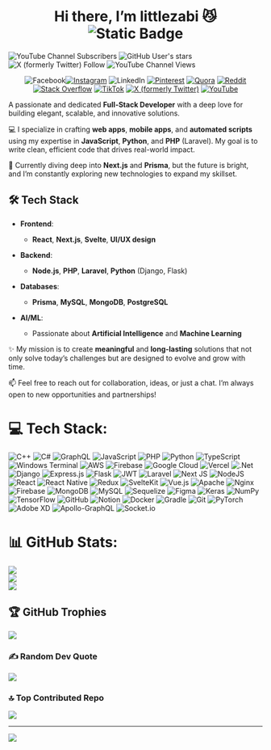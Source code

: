 <div align="center"> <strong> <h1>Hi there, I’m littlezabi 😼 <img alt="Static Badge" src="https://img.shields.io/badge/Github-%40littlezabi-blue">
 </h1></strong></div>
 
<img alt="YouTube Channel Subscribers" src="https://img.shields.io/youtube/channel/subscribers/UCMJTfB8cZLxjvUht3o0E3qQ">
<img alt="GitHub User's stars" src="https://img.shields.io/github/stars/littlezabi">
<img alt="X (formerly Twitter) Follow" src="https://img.shields.io/twitter/follow/little_zabi">
<img alt="YouTube Channel Views" src="https://img.shields.io/youtube/channel/views/UCMJTfB8cZLxjvUht3o0E3qQ">

<div align="center" style="text-decoration:none">

<a  href="https://www.facebook.com/profile.php?id=100024656312796&mibextid=ZbWKwL" style="text-decoration: none;"><img src="https://img.shields.io/badge/Facebook-%231877F2.svg?logo=Facebook&logoColor=white" alt="Facebook" style="width:auto; height:auto; border:none;"></a><a href="https://instagram.com/__little__zabi__" style="display: inline-block; underscore:none;padding:0;margin:0">
  <img src="https://img.shields.io/badge/Instagram-%23E4405F.svg?logo=Instagram&logoColor=white" alt="Instagram" style="width:auto; height:auto; border:none;">
</a>
<a href="https://linkedin.com/in/littlezabi" style="display: inline-block;text-decoration:none">
  <img src="https://img.shields.io/badge/LinkedIn-%230077B5.svg?logo=linkedin&logoColor=white" alt="LinkedIn" style="width:auto; height:auto; border:none;">
</a>
<a href="https://pinterest.com/littlezabi_" style="display: inline-block;">
  <img src="https://img.shields.io/badge/Pinterest-%23E60023.svg?logo=Pinterest&logoColor=white" alt="Pinterest" style="width:auto; height:auto; border:none;">
</a>
<a href="https://quora.com/profile/LittleZabi" style="display: inline-block;">
  <img src="https://img.shields.io/badge/Quora-%23B92B27.svg?logo=Quora&logoColor=white" alt="Quora" style="width:auto; height:auto; border:none;">
</a>
<a href="https://reddit.com/user/LittleZabi" style="display: inline-block;">
  <img src="https://img.shields.io/badge/Reddit-%23FF4500.svg?logo=Reddit&logoColor=white" alt="Reddit" style="width:auto; height:auto; border:none;">
</a>
<a href="https://stackoverflow.com/users/27745850" style="display: inline-block;">
  <img src="https://img.shields.io/badge/-Stackoverflow-FE7A16?logo=stack-overflow&logoColor=white" alt="Stack Overflow" style="width:auto; height:auto; border:none;">
</a>
<a href="https://tiktok.com/@littlezabi_" style="display: inline-block;">
  <img src="https://img.shields.io/badge/TikTok-%23000000.svg?logo=TikTok&logoColor=white" alt="TikTok" style="width:auto; height:auto; border:none;">
</a>
<a href="https://x.com/little_zabi" style="display: inline-block;">
  <img src="https://img.shields.io/badge/X-black.svg?logo=X&logoColor=white" alt="X (formerly Twitter)" style="width:auto; height:auto; border:none;">
</a>
<a href="https://youtube.com/@UCMJTfB8cZLxjvUht3o0E3qQ" style="display: inline-block;">
  <img src="https://img.shields.io/badge/YouTube-%23FF0000.svg?logo=YouTube&logoColor=white" alt="YouTube" style="width:auto; height:auto; border:none;">
</a>


</div>

A passionate and dedicated **Full-Stack Developer** with a deep love for building elegant, scalable, and innovative solutions.

💻 I specialize in crafting **web apps**, **mobile apps**, and **automated scripts** using my expertise in **JavaScript**, **Python**, and **PHP** (Laravel). My goal is to write clean, efficient code that drives real-world impact.

🌱 Currently diving deep into **Next.js** and **Prisma**, but the future is bright, and I’m constantly exploring new technologies to expand my skillset.

## 🛠️ Tech Stack

- **Frontend**:  
  - **React**, **Next.js**, **Svelte**, **UI/UX design**
  
- **Backend**:  
  - **Node.js**, **PHP**, **Laravel**, **Python** (Django, Flask)
  
- **Databases**:  
  - **Prisma**, **MySQL**, **MongoDB**, **PostgreSQL**
  
- **AI/ML**:  
  - Passionate about **Artificial Intelligence** and **Machine Learning**

✨ My mission is to create **meaningful** and **long-lasting** solutions that not only solve today’s challenges but are designed to evolve and grow with time.

📫 Feel free to reach out for collaboration, ideas, or just a chat. I’m always open to new opportunities and partnerships!


# 💻 Tech Stack:
![C++](https://img.shields.io/badge/c++-%2300599C.svg?style=plastic&logo=c%2B%2B&logoColor=white) ![C#](https://img.shields.io/badge/c%23-%23239120.svg?style=plastic&logo=csharp&logoColor=white) ![GraphQL](https://img.shields.io/badge/-GraphQL-E10098?style=plastic&logo=graphql&logoColor=white) ![JavaScript](https://img.shields.io/badge/javascript-%23323330.svg?style=plastic&logo=javascript&logoColor=%23F7DF1E) ![PHP](https://img.shields.io/badge/php-%23777BB4.svg?style=plastic&logo=php&logoColor=white) ![Python](https://img.shields.io/badge/python-3670A0?style=plastic&logo=python&logoColor=ffdd54) ![TypeScript](https://img.shields.io/badge/typescript-%23007ACC.svg?style=plastic&logo=typescript&logoColor=white) ![Windows Terminal](https://img.shields.io/badge/Windows%20Terminal-%234D4D4D.svg?style=plastic&logo=windows-terminal&logoColor=white) ![AWS](https://img.shields.io/badge/AWS-%23FF9900.svg?style=plastic&logo=amazon-aws&logoColor=white) ![Firebase](https://img.shields.io/badge/firebase-%23039BE5.svg?style=plastic&logo=firebase) ![Google Cloud](https://img.shields.io/badge/GoogleCloud-%234285F4.svg?style=plastic&logo=google-cloud&logoColor=white) ![Vercel](https://img.shields.io/badge/vercel-%23000000.svg?style=plastic&logo=vercel&logoColor=white) ![.Net](https://img.shields.io/badge/.NET-5C2D91?style=plastic&logo=.net&logoColor=white) ![Django](https://img.shields.io/badge/django-%23092E20.svg?style=plastic&logo=django&logoColor=white) ![Express.js](https://img.shields.io/badge/express.js-%23404d59.svg?style=plastic&logo=express&logoColor=%2361DAFB) ![Flask](https://img.shields.io/badge/flask-%23000.svg?style=plastic&logo=flask&logoColor=white) ![JWT](https://img.shields.io/badge/JWT-black?style=plastic&logo=JSON%20web%20tokens) ![Laravel](https://img.shields.io/badge/laravel-%23FF2D20.svg?style=plastic&logo=laravel&logoColor=white) ![Next JS](https://img.shields.io/badge/Next-black?style=plastic&logo=next.js&logoColor=white) ![NodeJS](https://img.shields.io/badge/node.js-6DA55F?style=plastic&logo=node.js&logoColor=white) ![React](https://img.shields.io/badge/react-%2320232a.svg?style=plastic&logo=react&logoColor=%2361DAFB) ![React Native](https://img.shields.io/badge/react_native-%2320232a.svg?style=plastic&logo=react&logoColor=%2361DAFB) ![Redux](https://img.shields.io/badge/redux-%23593d88.svg?style=plastic&logo=redux&logoColor=white) ![SvelteKit](https://img.shields.io/badge/sveltekit-%23ff3e00.svg?style=plastic&logo=svelte&logoColor=white) ![Vue.js](https://img.shields.io/badge/vue.js-%2335495e.svg?style=plastic&logo=vuedotjs&logoColor=%234FC08D) ![Apache](https://img.shields.io/badge/apache-%23D42029.svg?style=plastic&logo=apache&logoColor=white) ![Nginx](https://img.shields.io/badge/nginx-%23009639.svg?style=plastic&logo=nginx&logoColor=white) ![Firebase](https://img.shields.io/badge/firebase-a08021?style=plastic&logo=firebase&logoColor=ffcd34) ![MongoDB](https://img.shields.io/badge/MongoDB-%234ea94b.svg?style=plastic&logo=mongodb&logoColor=white) ![MySQL](https://img.shields.io/badge/mysql-4479A1.svg?style=plastic&logo=mysql&logoColor=white) ![Sequelize](https://img.shields.io/badge/Sequelize-52B0E7?style=plastic&logo=Sequelize&logoColor=white) ![Figma](https://img.shields.io/badge/figma-%23F24E1E.svg?style=plastic&logo=figma&logoColor=white) ![Keras](https://img.shields.io/badge/Keras-%23D00000.svg?style=plastic&logo=Keras&logoColor=white) ![NumPy](https://img.shields.io/badge/numpy-%23013243.svg?style=plastic&logo=numpy&logoColor=white) ![TensorFlow](https://img.shields.io/badge/TensorFlow-%23FF6F00.svg?style=plastic&logo=TensorFlow&logoColor=white) ![GitHub](https://img.shields.io/badge/github-%23121011.svg?style=plastic&logo=github&logoColor=white) ![Notion](https://img.shields.io/badge/Notion-%23000000.svg?style=plastic&logo=notion&logoColor=white) ![Docker](https://img.shields.io/badge/docker-%230db7ed.svg?style=plastic&logo=docker&logoColor=white) ![Gradle](https://img.shields.io/badge/Gradle-02303A.svg?style=plastic&logo=Gradle&logoColor=white) ![Git](https://img.shields.io/badge/git-%23F05033.svg?style=plastic&logo=git&logoColor=white) ![PyTorch](https://img.shields.io/badge/PyTorch-%23EE4C2C.svg?style=plastic&logo=PyTorch&logoColor=white) ![Adobe XD](https://img.shields.io/badge/Adobe%20XD-470137?style=plastic&logo=Adobe%20XD&logoColor=#FF61F6) ![Apollo-GraphQL](https://img.shields.io/badge/-ApolloGraphQL-311C87?style=plastic&logo=apollo-graphql) ![Socket.io](https://img.shields.io/badge/Socket.io-black?style=plastic&logo=socket.io&badgeColor=010101)
# 📊 GitHub Stats:
![](https://github-readme-stats.vercel.app/api?username=littlezabi&theme=transparent&hide_border=true&include_all_commits=true&count_private=true)<br/>
![](https://github-readme-streak-stats.herokuapp.com/?user=littlezabi&theme=transparent&hide_border=true)<br/>
![](https://github-readme-stats.vercel.app/api/top-langs/?username=littlezabi&theme=transparent&hide_border=true&include_all_commits=true&count_private=true&layout=compact)

## 🏆 GitHub Trophies
![](https://github-profile-trophy.vercel.app/?username=littlezabi&theme=dark&no-frame=true&no-bg=false&margin-w=4)

### ✍️ Random Dev Quote
![](https://quotes-github-readme.vercel.app/api?type=vetical&theme=radical)

### 🔝 Top Contributed Repo
![](https://github-contributor-stats.vercel.app/api?username=littlezabi&limit=5&theme=ayu-mirage&combine_all_yearly_contributions=true)

---
[![](https://visitcount.itsvg.in/api?id=littlezabi&icon=1&color=10)](https://visitcount.itsvg.in)

<!-- Proudly created with GPRM ( https://gprm.itsvg.in ) -->

